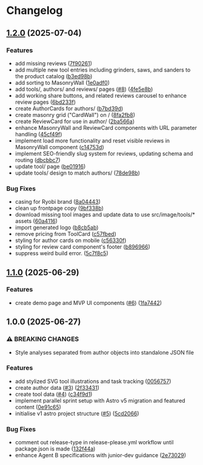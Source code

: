 # Changelog

## [1.2.0](https://github.com/stevenpollack/power-tools/compare/v1.1.0...v1.2.0) (2025-07-04)


### Features

* add missing reviews ([7f90261](https://github.com/stevenpollack/power-tools/commit/7f902616de3851538f248513430a459f0825ea62))
* add multiple new tool entries including grinders, saws, and sanders to the product catalog ([b3ed98b](https://github.com/stevenpollack/power-tools/commit/b3ed98b90043500a8523163f6fd7712c6312c153))
* add sorting to MasonryWall ([1e0adf0](https://github.com/stevenpollack/power-tools/commit/1e0adf0611d706d9c53d07ea7dbbdb995c775add))
* add tools/, authors/ and reviews/ pages ([#8](https://github.com/stevenpollack/power-tools/issues/8)) ([4fe5e8b](https://github.com/stevenpollack/power-tools/commit/4fe5e8b66db1565b71ad13c7b481f36e997bf0d8))
* add working share buttons, and related reviews carousel to enhance review pages ([6bd233f](https://github.com/stevenpollack/power-tools/commit/6bd233f33e381fd9199855ed865f3eef69f3e22e))
* create AuthorCards for authors/ ([b7bd39d](https://github.com/stevenpollack/power-tools/commit/b7bd39d413369eb5d009f872301e48170de2251b))
* create masonry grid ("CardWall") on / ([8fa2fb8](https://github.com/stevenpollack/power-tools/commit/8fa2fb82dd5412d1fb1399525d53a08b724bcd6b))
* create ReviewCard for use in author/ ([2ba566a](https://github.com/stevenpollack/power-tools/commit/2ba566a164f6f66866bf325a29bbebc9fa7f2ea1))
* enhance MasonryWall and ReviewCard components with URL parameter handling ([45cf49f](https://github.com/stevenpollack/power-tools/commit/45cf49f0b7c6c081ec44978634e57d87706201c9))
* implement load more functionality and reset visible reviews in MasonryWall component ([c14753d](https://github.com/stevenpollack/power-tools/commit/c14753d40be4a6ff5ca6bb88dd9fb111ad28bb2a))
* implement SEO-friendly slug system for reviews, updating schema and routing ([dbcbbc7](https://github.com/stevenpollack/power-tools/commit/dbcbbc7f9bf998a0b75bc35974e102a21f43e3f0))
* update tool/ page ([be01916](https://github.com/stevenpollack/power-tools/commit/be019167d67962e605a9e2d1cb8be61fbe80a46a))
* update tools/ design to match authors/ ([78de98b](https://github.com/stevenpollack/power-tools/commit/78de98b445f3933c5bed6ab734c6269930d20fa5))


### Bug Fixes

* casing for Ryobi brand ([8a04443](https://github.com/stevenpollack/power-tools/commit/8a0444382ed9b1ce23706cd6c28754d0635ad9d8))
* clean up frontpage copy ([9bf338b](https://github.com/stevenpollack/power-tools/commit/9bf338b8b13b267aaf3bf1b50f70e2f29c9c1b15))
* download missing tool images and update data to use src/image/tools/* assets ([60a4116](https://github.com/stevenpollack/power-tools/commit/60a411611bf7ed44cf010219372fcb0331ef47e0))
* import generated logo ([b8cb5ab](https://github.com/stevenpollack/power-tools/commit/b8cb5abc3e29ba7418d23375adbacd1ec30fda14))
* remove pricing from ToolCard ([c57fbed](https://github.com/stevenpollack/power-tools/commit/c57fbed2d25e27b4afe729c882c8ff1155ccaa14))
* styling for author cards on mobile ([c56330f](https://github.com/stevenpollack/power-tools/commit/c56330f69aa15115f7115d3e683070c7c0bc0566))
* styling for review card component's footer ([b896966](https://github.com/stevenpollack/power-tools/commit/b8969663591d1cd03cebc8e3a0d5fbded66a62bc))
* suppress weird build error. ([5c7f8c5](https://github.com/stevenpollack/power-tools/commit/5c7f8c5e5234e71c8835af3baa915d6da2770cbe))

## [1.1.0](https://github.com/stevenpollack/power-tools/compare/v1.0.0...v1.1.0) (2025-06-29)

### Features

- create demo page and MVP UI components ([#6](https://github.com/stevenpollack/power-tools/issues/6)) ([1fa7442](https://github.com/stevenpollack/power-tools/commit/1fa744226d2bf94dc8bd9429099a771ad35fa03e))

## 1.0.0 (2025-06-27)

### ⚠ BREAKING CHANGES

- Style analyses separated from author objects into standalone JSON file

### Features

- add stylized SVG tool illustrations and task tracking ([0056757](https://github.com/stevenpollack/power-tools/commit/00567576cc8f231f9b49ad5bfb06cfaa0ab24529))
- create author data ([#3](https://github.com/stevenpollack/power-tools/issues/3)) ([2f33431](https://github.com/stevenpollack/power-tools/commit/2f33431be0fbf2e8bdb3526c2402c380f954d7d8))
- create tool data ([#4](https://github.com/stevenpollack/power-tools/issues/4)) ([c34f9d1](https://github.com/stevenpollack/power-tools/commit/c34f9d1d377c018cce455f1f10a18cd2b6c4d4a8))
- implement parallel sprint setup with Astro v5 migration and featured content ([0e91c65](https://github.com/stevenpollack/power-tools/commit/0e91c651bcbe018a206a818408ed990ae96bde18))
- initialise v1 astro project structure ([#5](https://github.com/stevenpollack/power-tools/issues/5)) ([5cd2066](https://github.com/stevenpollack/power-tools/commit/5cd2066312803990c938730fa2c4cb81da96cc72))

### Bug Fixes

- comment out release-type in release-please.yml workflow until package.json is made ([132f44a](https://github.com/stevenpollack/power-tools/commit/132f44af25c06238968f5f3b09b499c530e751af))
- enhance Agent B specifications with junior-dev guidance ([2e73029](https://github.com/stevenpollack/power-tools/commit/2e73029d203680089b22c70d597a8526dd79e205))
